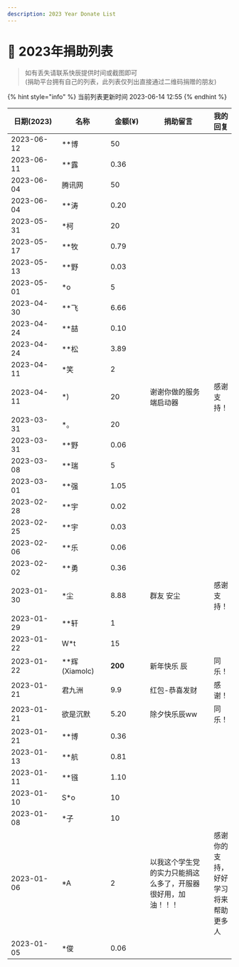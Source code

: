 ```yaml
---
description: 2023 Year Donate List
---
```


# 🐰 2023年捐助列表

> 如有丢失请联系快辰提供时间或截图即可\
> (捐助平台拥有自己的列表，此列表仅列出直接通过二维码捐赠的朋友)

{% hint style="info" %}
当前列表更新时间 2023-06-14 12:55
{% endhint %}

<table><thead><tr><th width="153">日期(2023)</th><th width="119">名称</th><th width="119">金额(¥)</th><th width="206">捐助留言</th><th>我的回复</th></tr></thead><tbody><tr><td>2023-06-12</td><td>**博</td><td>50</td><td></td><td></td></tr><tr><td>2023-06-11</td><td>**露</td><td>0.36</td><td></td><td></td></tr><tr><td>2023-06-04</td><td>腾讯网</td><td>50</td><td></td><td></td></tr><tr><td>2023-06-04</td><td>**涛</td><td>0.20</td><td></td><td></td></tr><tr><td>2023-05-31</td><td>*柯</td><td>20</td><td></td><td></td></tr><tr><td>2023-05-17</td><td>**牧</td><td>0.79</td><td></td><td></td></tr><tr><td>2023-05-13</td><td>**野</td><td>0.03</td><td></td><td></td></tr><tr><td>2023-05-01</td><td>*o</td><td>5</td><td></td><td></td></tr><tr><td>2023-04-30</td><td>**飞</td><td>6.66</td><td></td><td></td></tr><tr><td>2023-04-24</td><td>**喆</td><td>0.10</td><td></td><td></td></tr><tr><td>2023-04-24</td><td>**松</td><td>3.89</td><td></td><td></td></tr><tr><td>2023-04-11</td><td>*笑</td><td>2</td><td></td><td></td></tr><tr><td>2023-04-11</td><td>*)</td><td>20</td><td>谢谢你做的服务端启动器</td><td>感谢支持！</td></tr><tr><td>2023-03-31</td><td>*。</td><td>20</td><td></td><td></td></tr><tr><td>2023-03-31</td><td>**野</td><td>0.06</td><td></td><td></td></tr><tr><td>2023-03-08</td><td>**瑞</td><td>5</td><td></td><td></td></tr><tr><td>2023-03-01</td><td>**强</td><td>1.05</td><td></td><td></td></tr><tr><td>2023-02-28</td><td>**宇</td><td>0.02</td><td></td><td></td></tr><tr><td>2023-02-25</td><td>**宇</td><td>0.03</td><td></td><td></td></tr><tr><td>2023-02-06</td><td>**乐</td><td>0.06</td><td></td><td></td></tr><tr><td>2023-02-02</td><td>**勇</td><td>0.36</td><td></td><td></td></tr><tr><td>2023-01-30</td><td>*尘</td><td>8.88</td><td>群友 安尘</td><td>感谢支持！</td></tr><tr><td>2023-01-29</td><td>**轩</td><td>1</td><td></td><td></td></tr><tr><td>2023-01-22</td><td>W*t</td><td>15</td><td></td><td></td></tr><tr><td>2023-01-22</td><td>**辉(Xiamolc)</td><td><strong>200</strong></td><td>新年快乐 辰</td><td>同乐！</td></tr><tr><td>2023-01-21</td><td>君九洲</td><td>9.9</td><td>红包-恭喜发财</td><td>感谢！</td></tr><tr><td>2023-01-21</td><td>欲是沉默</td><td>5.20</td><td>除夕快乐辰ww</td><td>同乐！</td></tr><tr><td>2023-01-21</td><td>**博</td><td>0.36</td><td></td><td></td></tr><tr><td>2023-01-13</td><td>**航</td><td>0.81</td><td></td><td></td></tr><tr><td>2023-01-11</td><td>**镪</td><td>1.10</td><td></td><td></td></tr><tr><td>2023-01-10</td><td>S*o</td><td>10</td><td></td><td></td></tr><tr><td>2023-01-08</td><td>*子</td><td>10</td><td></td><td></td></tr><tr><td>2023-01-06</td><td>*A</td><td>2</td><td>以我这个学生党的实力只能捐这么多了，开服器很好用，加油！！！</td><td>感谢你的支持，好好学习将来帮助更多人</td></tr><tr><td>2023-01-05</td><td>*俊</td><td>0.06</td><td></td><td></td></tr></tbody></table>

